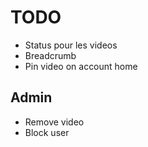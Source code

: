 # TODO

- Status pour les videos
- Breadcrumb
- Pin video on account home

## Admin

- Remove video
- Block user

